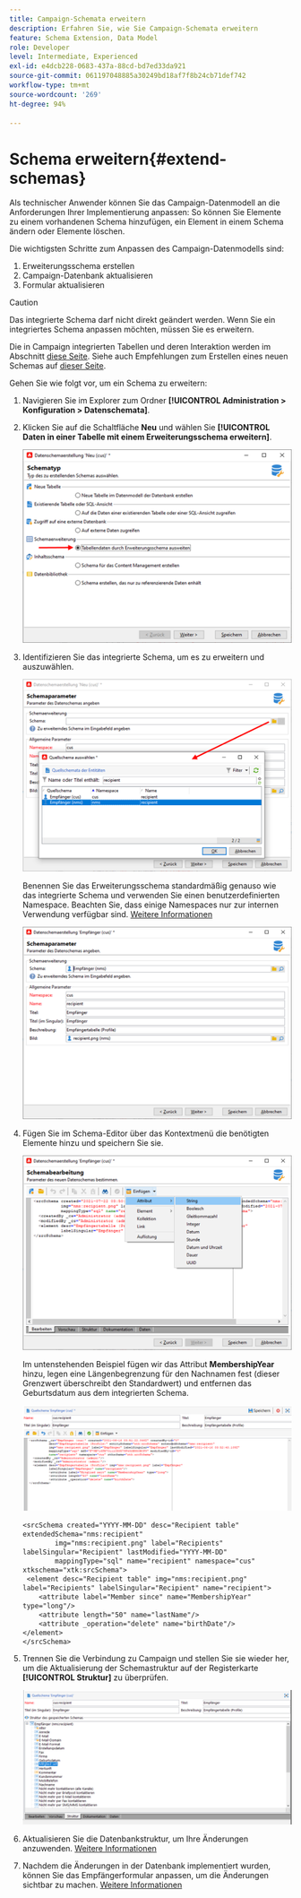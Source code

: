 ```yaml
---
title: Campaign-Schemata erweitern
description: Erfahren Sie, wie Sie Campaign-Schemata erweitern
feature: Schema Extension, Data Model
role: Developer
level: Intermediate, Experienced
exl-id: e4dcb228-0683-437a-88cd-bd7ed33da921
source-git-commit: 061197048885a30249bd18af7f8b24cb71def742
workflow-type: tm+mt
source-wordcount: '269'
ht-degree: 94%

---
```


# Schema erweitern{#extend-schemas}

Als technischer Anwender können Sie das Campaign-Datenmodell an die Anforderungen Ihrer Implementierung anpassen: So können Sie Elemente zu einem vorhandenen Schema hinzufügen, ein Element in einem Schema ändern oder Elemente löschen.

Die wichtigsten Schritte zum Anpassen des Campaign-Datenmodells sind:

1. Erweiterungsschema erstellen
1. Campaign-Datenbank aktualisieren
1. Formular aktualisieren

>[!CAUTION]
>Das integrierte Schema darf nicht direkt geändert werden. Wenn Sie ein integriertes Schema anpassen möchten, müssen Sie es erweitern.

Die in Campaign integrierten Tabellen und deren Interaktion werden im Abschnitt [diese Seite](datamodel.md). Siehe auch Empfehlungen zum Erstellen eines neuen Schemas auf [dieser Seite](create-schema.md).

Gehen Sie wie folgt vor, um ein Schema zu erweitern:

1. Navigieren Sie im Explorer zum Ordner **[!UICONTROL Administration > Konfiguration > Datenschemata]**.
1. Klicken Sie auf die Schaltfläche **Neu** und wählen Sie **[!UICONTROL Daten in einer Tabelle mit einem Erweiterungsschema erweitern]**.

   ![](assets/extend-schema-option.png)

1. Identifizieren Sie das integrierte Schema, um es zu erweitern und auszuwählen.

   ![](assets/extend-schema-select.png)

   Benennen Sie das Erweiterungsschema standardmäßig genauso wie das integrierte Schema und verwenden Sie einen benutzerdefinierten Namespace.  Beachten Sie, dass einige Namespaces nur zur internen Verwendung verfügbar sind. [Weitere Informationen](schemas.md#reserved-namespaces)

   ![](assets/extend-schema-validate.png)

1. Fügen Sie im Schema-Editor über das Kontextmenü die benötigten Elemente hinzu und speichern Sie sie.

   ![](assets/extend-schema-edit.png)

   Im untenstehenden Beispiel fügen wir das Attribut **MembershipYear** hinzu, legen eine Längenbegrenzung für den Nachnamen fest (dieser Grenzwert überschreibt den Standardwert) und entfernen das Geburtsdatum aus dem integrierten Schema.

   ![](assets/extend-schema-sample.png)

   ```
   <srcSchema created="YYYY-MM-DD" desc="Recipient table" extendedSchema="nms:recipient"
           img="nms:recipient.png" label="Recipients" labelSingular="Recipient" lastModified="YYYY-MM-DD"
           mappingType="sql" name="recipient" namespace="cus" xtkschema="xtk:srcSchema">
    <element desc="Recipient table" img="nms:recipient.png" label="Recipients" labelSingular="Recipient" name="recipient">
       <attribute label="Member since" name="MembershipYear" type="long"/>
       <attribute length="50" name="lastName"/>
       <attribute _operation="delete" name="birthDate"/>
   </element>
   </srcSchema>
   ```

1. Trennen Sie die Verbindung zu Campaign und stellen Sie sie wieder her, um die Aktualisierung der Schemastruktur auf der Registerkarte **[!UICONTROL Struktur]** zu überprüfen.

   ![](assets/extend-schema-structure.png)

1. Aktualisieren Sie die Datenbankstruktur, um Ihre Änderungen anzuwenden. [Weitere Informationen](update-database-structure.md)

1. Nachdem die Änderungen in der Datenbank implementiert wurden, können Sie das Empfängerformular anpassen, um die Änderungen sichtbar zu machen. [Weitere Informationen](forms.md)
